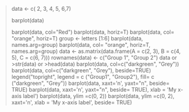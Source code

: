 > data <- c( 2, 3, 4, 5, 6,7)
> 
> barplot(data)
> 
> barplot(data, col="Red")
> barplot(data, horiz=T)
> barplot(data, col= "orange", horiz=T)
> group <- letters [1:6]
> barplot(data, names.arg=group)
> barplot(data, col= "orange", horiz=T, names.arg=group)
> data <- as.matrix(data.frame(A = c(2, 3), 
                               B = c(4, 5),
                               C = c(6, 7)))
> rownames(data) <- c("Group 1", "Group 2")
> data  or >str(data)  or >head(data)
> barplot(data, col=c("darkgreen", "Grey"))         
> barplot(data, col=c("darkgreen", "Grey"), beside=TRUE) 
> legend("topright", 
       legend = c ("Group1", "Group2"), 
       fill= c ("darkgreen", "Grey"))
> barplot(data, 
        xaxt='n', yaxt="n", beside= TRUE)
> barplot(data, 
         xaxt='n', yaxt="n", beside= TRUE),
         xlab = 'My x-axis label')
> barplot(data, 
         ylim =c(0, 2))
> barplot(data, 
         ylim =c(0, 2), xaxt='n', xlab = 'My x-axis label', beside= TRUE)
